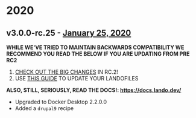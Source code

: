 # 2020

## v3.0.0-rc.25 - [January 25, 2020](https://github.com/lando/lando/releases/tag/v3.0.0-rc.25)

**WHILE WE'VE TRIED TO MAINTAIN BACKWARDS COMPATIBILITY WE RECOMMEND YOU READ THE BELOW IF YOU ARE UPDATING FROM PRE RC2**

1. [CHECK OUT THE BIG CHANGES](https://thinktandem.io/blog/2019/02/01/lando-is-ready-for-the-masses-with-rc2-release/) IN RC.2!
2. USE [THIS GUIDE](https://docs.lando.dev/guides/updating-to-rc2.html) TO UPDATE YOUR LANDOFILES

**ALSO, STILL, SERIOUSLY, READ THE DOCS!: https://docs.lando.dev/**

* Upgraded to Docker Desktop 2.2.0.0
* Added a `drupal9` recipe

